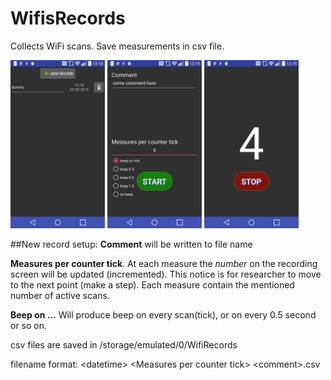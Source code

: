 # WifisRecords
Collects WiFi scans. Save measurements in csv file.

<img src="/screenshots/device-2016-03-25-131814.png" width="30%" height="30%" alt="Records list"/>
<img src="/screenshots/device-2016-03-25-131900.png" width="30%" height="30%" alt="New record setup"/>
<img src="/screenshots/device-2016-03-25-131936.png" width="30%" height="30%" alt="Recording"/>

##New record setup:
**Comment** will be written to file name

**Measures per counter tick**. At each measure the _number_ on the recording screen will be updated (incremented). This notice is for  researcher to move to the next point (make a step). Each measure contain the mentioned number of active scans.

**Beep on ...** Will produce beep on every scan(tick), or on every 0.5 second or so on.

csv files are saved in /storage/emulated/0/WifiRecords

filename format: \<datetime\> \<Measures per counter tick\> \<comment\>.csv

